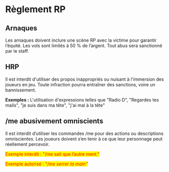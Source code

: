 # Règlement RP

## Arnaques

Les arnaques doivent inclure une scène RP avec la victime pour garantir l’équité. Les vols sont limités à 50 % de l’argent. Tout abus sera sanctionné par le staff.

## HRP

Il est interdit d'utiliser des propos inappropriés ou nuisant à l'immersion des joueurs en jeu. Toute infraction pourra entraîner des sanctions, voire un bannissement.

**Exemples :** L'utilisation d'expressions telles que "Radio D", "Regardes tes mails", "je suis dans ma tête", "j'ai mal à la tête"&#x20;



## /me abusivement omniscients

Il est interdit d’utiliser les commandes /me pour des actions ou descriptions omniscientes. Les joueurs doivent s’en tenir à ce que leur personnage peut réellement percevoir.&#x20;

<mark style="color:red;">Exemple interdit : "/me sait que l’autre ment."</mark>

<mark style="color:red;">Exemple autorisé : "</mark>_<mark style="color:red;">/me serrer la main"</mark>_



